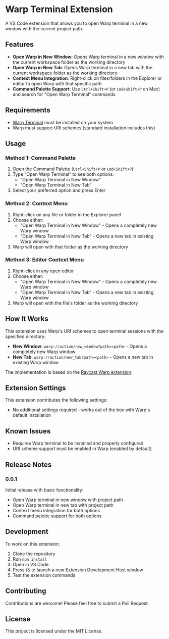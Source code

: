 # Warp Terminal Extension

A VS Code extension that allows you to open Warp terminal in a new window with the current project path.

## Features

- **Open Warp in New Window**: Opens Warp terminal in a new window with the current workspace folder as the working directory
- **Open Warp in New Tab**: Opens Warp terminal in a new tab with the current workspace folder as the working directory
- **Context Menu Integration**: Right-click on files/folders in the Explorer or editor to open Warp with that specific path
- **Command Palette Support**: Use `Ctrl+Shift+P` (or `Cmd+Shift+P` on Mac) and search for "Open Warp Terminal" commands

## Requirements

- [Warp Terminal](https://www.warp.dev/) must be installed on your system
- Warp must support URI schemes (standard installation includes this)

## Usage

### Method 1: Command Palette

1. Open the Command Palette (`Ctrl+Shift+P` or `Cmd+Shift+P`)
2. Type "Open Warp Terminal" to see both options:
   - "Open Warp Terminal in New Window"
   - "Open Warp Terminal in New Tab"
3. Select your preferred option and press Enter

### Method 2: Context Menu

1. Right-click on any file or folder in the Explorer panel
2. Choose either:
   - "Open Warp Terminal in New Window" - Opens a completely new Warp window
   - "Open Warp Terminal in New Tab" - Opens a new tab in existing Warp window
3. Warp will open with that folder as the working directory

### Method 3: Editor Context Menu

1. Right-click in any open editor
2. Choose either:
   - "Open Warp Terminal in New Window" - Opens a completely new Warp window
   - "Open Warp Terminal in New Tab" - Opens a new tab in existing Warp window
3. Warp will open with the file's folder as the working directory

## How It Works

This extension uses Warp's URI schemes to open terminal sessions with the specified directory:

- **New Window**: `warp://action/new_window?path=<path>` - Opens a completely new Warp window
- **New Tab**: `warp://action/new_tab?path=<path>` - Opens a new tab in existing Warp window

The implementation is based on the [Raycast Warp extension](https://github.com/raycast/extensions/blob/main/extensions/warp/src/uri.ts).

## Extension Settings

This extension contributes the following settings:

- No additional settings required - works out of the box with Warp's default installation

## Known Issues

- Requires Warp terminal to be installed and properly configured
- URI scheme support must be enabled in Warp (enabled by default)

## Release Notes

### 0.0.1

Initial release with basic functionality:

- Open Warp terminal in new window with project path
- Open Warp terminal in new tab with project path
- Context menu integration for both options
- Command palette support for both options

## Development

To work on this extension:

1. Clone the repository
2. Run `npm install`
3. Open in VS Code
4. Press `F5` to launch a new Extension Development Host window
5. Test the extension commands

## Contributing

Contributions are welcome! Please feel free to submit a Pull Request.

## License

This project is licensed under the MIT License.
